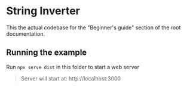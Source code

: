 # String Inverter

This the actual codebase for the "Beginner's guide" section of the root documentation.

## Running the example
Run `npx serve dist` in this folder to start a web server

> Server will start at: http://localhost:3000
